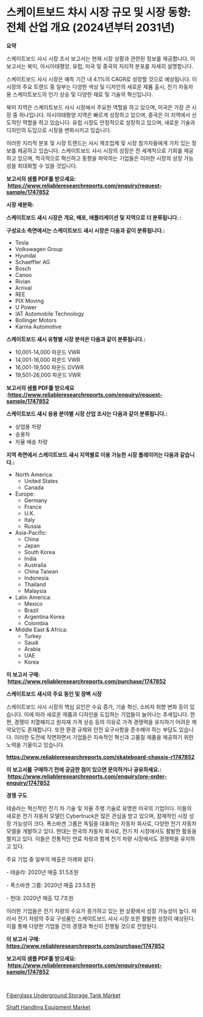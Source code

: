 <p><h1>스케이트보드 챠시 시장 규모 및 시장 동향: 전체 산업 개요 (2024년부터 2031년)</h1></p><p><strong>요약</strong></p>
<p><p>스케이트보드 샤시 시장 조사 보고서는 현재 시장 상황과 관련된 정보를 제공합니다. 이 보고서는 북미, 아시아태평양, 유럽, 미국 및 중국의 지리적 분포를 자세히 설명합니다.</p><p>스케이트보드 샤시 시장은 예측 기간 내 4.1%의 CAGR로 성장할 것으로 예상됩니다. 이 시장의 주요 트렌드 중 일부는 다양한 색상 및 디자인의 새로운 제품 출시, 전기 자동차용 스케이트보드의 인기 상승 및 다양한 재료 및 기술의 혁신입니다.</p><p>북미 지역은 스케이트보드 샤시 시장에서 주요한 역할을 하고 있으며, 미국은 가장 큰 시장 중 하나입니다. 아시아태평양 지역은 빠르게 성장하고 있으며, 중국은 이 지역에서 선도적인 역할을 하고 있습니다. 유럽 시장도 안정적으로 성장하고 있으며, 새로운 기술과 디자인의 도입으로 시장을 변화시키고 있습니다.</p><p>이러한 지리적 분포 및 시장 트렌드는 샤시 제조업체 및 시장 참가자들에게 가치 있는 정보를 제공하고 있습니다. 스케이트보드 샤시 시장의 성장은 전 세계적으로 기회를 제공하고 있으며, 적극적으로 혁신하고 동향을 파악하는 기업들은 이러한 시장의 성장 가능성을 최대화할 수 있을 것입니다.</p></p>
<p><strong>보고서의 샘플 PDF를 받으세요: &nbsp;<a href="https://www.reliableresearchreports.com/enquiry/request-sample/1747852">https://www.reliableresearchreports.com/enquiry/request-sample/1747852</a></strong></p>
<p><strong>시장 세분화:</strong></p>
<p><strong> 스케이트보드 섀시 시장은 개요, 배포, 애플리케이션 및 지역으로 더 분류됩니다. :</strong></p>
<p><strong>구성요소 측면에서는 스케이트보드 섀시 시장은 다음과 같이 분류됩니다.:</strong></p>
<p><ul><li>Tesla</li><li>Volkswagen Group</li><li>Hyundai</li><li>Schaeffler AG</li><li>Bosch</li><li>Canoo</li><li>Rivian</li><li>Arrival</li><li>REE</li><li>PIX Moving</li><li>U Power</li><li>IAT Automobile Technology</li><li>Bollinger Motors</li><li>Karma Automotive</li></ul></p>
<p><strong> 스케이트보드 섀시 유형별 시장 분석은 다음과 같이 분류됩니다.:</strong></p>
<p><ul><li>10,001-14,000 파운드 VWR</li><li>14,001-16,000 파운드 VWR</li><li>16,001-19,500 파운드 GVWR</li><li>19,501-26,000 파운드 VWR</li></ul></p>
<p><strong>보고서의 샘플 PDF를 받으세요 :<a href="https://www.reliableresearchreports.com/enquiry/request-sample/1747852">https://www.reliableresearchreports.com/enquiry/request-sample/1747852</a></strong></p>
<p><strong> 스케이트보드 섀시 응용 분야별 시장 산업 조사는 다음과 같이 분류됩니다.:</strong></p>
<p><ul><li>상업용 차량</li><li>승용차</li><li>자율 배송 차량</li></ul></p>
<p><strong>지역 측면에서 스케이트보드 섀시 지역별로 이용 가능한 시장 플레이어는 다음과 같습니다.:</strong></p>
<p><ul>
    <li>
        North America:
        <ul>
            <li>United States</li>
            <li>Canada</li>
        </ul>
    </li>
    <li>
        Europe:
        <ul>
            <li>Germany</li>
            <li>France</li>
            <li>U.K.</li>
            <li>Italy</li>
            <li>Russia</li>
        </ul>
    </li>
    <li>
        Asia-Pacific:
        <ul>
            <li>China</li>
            <li>Japan</li>
            <li>South Korea</li>
            <li>India</li>
            <li>Australia</li>
            <li>China Taiwan</li>
            <li>Indonesia</li>
            <li>Thailand</li>
            <li>Malaysia</li>
        </ul>
    </li>
    <li>
        Latin America:
        <ul>
            <li>Mexico</li>
            <li>Brazil</li>
            <li>Argentina Korea</li>
            <li>Colombia</li>
        </ul>
    </li>
    <li>
        Middle East & Africa:
        <ul>
            <li>Turkey</li>
            <li>Saudi</li>
            <li>Arabia</li>
            <li>UAE</li>
            <li>Korea</li>
        </ul>
    </li>
    </ul></p>
<p><strong>이 보고서 구매: &nbsp;<a href="https://www.reliableresearchreports.com/purchase/1747852">https://www.reliableresearchreports.com/purchase/1747852</a></strong></p>
<p><strong>스케이트보드 섀시의 주요 동인 및 장벽 시장</strong></p>
<p><p>스케이트보드 샤시 시장의 핵심 요인은 수요 증가, 기술 혁신, 소비자 취향 변화 등이 있습니다. 이에 따라 새로운 제품과 디자인을 도입하는 기업들이 늘어나는 추세입니다. 한편, 경쟁이 치열해지고 원자재 가격 상승 등의 이유로 가격 경쟁력을 유지하기 어려운 제약요인도 존재합니다. 또한 환경 규제와 안전 요구사항을 준수해야 하는 부담도 있습니다. 이러한 도전에 직면하면서 기업들은 지속적인 혁신과 고품질 제품을 제공하기 위한 노력을 기울이고 있습니다.</p></p>
<p><strong><a href="https://www.reliableresearchreports.com/skateboard-chassis-r1747852">https://www.reliableresearchreports.com/skateboard-chassis-r1747852</a></strong></p>
<p><strong>이 보고서를 구매하기 전에 궁금한 점이 있으면 문의하거나 공유하세요.: &nbsp;<a href="https://www.reliableresearchreports.com/enquiry/pre-order-enquiry/1747852">https://www.reliableresearchreports.com/enquiry/pre-order-enquiry/1747852</a></strong></p>
<p><strong>경쟁 구도</strong></p>
<p><p>테슬라는 혁신적인 전기 차 기술 및 자율 주행 기술로 유명한 미국의 기업이다. 이들의 새로운 전기 자동차 모델인 Cybertruck은 많은 관심을 받고 있으며, 잠재적인 시장 성장 가능성이 크다. 폭스바겐 그룹은 독일을 대표하는 자동차 회사로, 다양한 전기 자동차 모델을 개발하고 있다. 현대는 한국의 자동차 회사로, 전기 차 시장에서도 활발한 활동을 펼치고 있다. 이들은 전통적인 연료 차량과 함께 전기 차량 시장에서도 경쟁력을 유지하고 있다.</p><p>주요 기업 중 일부의 매출은 아래와 같다.</p><p>- 테슬라: 2020년 매출 31.5조원</p><p>- 폭스바겐 그룹: 2020년 매출 23.5조원</p><p>- 현대: 2020년 매출 12.7조원</p><p>이러한 기업들은 전기 차량의 수요가 증가하고 있는 현 상황에서 성장 가능성이 높다. 따라서 전기 차량의 주요 구성품인 스케이트보드 샤시 시장 또한 활발한 성장이 예상된다. 이를 통해 다양한 기업들 간의 경쟁과 혁신이 진행될 것으로 전망된다.</p></p>
<p><strong>이 보고서 구매: &nbsp; <a href="https://www.reliableresearchreports.com/purchase/1747852">https://www.reliableresearchreports.com/purchase/1747852</a></strong></p>
<p><strong>보고서의 샘플 PDF를 받으세요: &nbsp;<a href="https://www.reliableresearchreports.com/enquiry/request-sample/1747852">https://www.reliableresearchreports.com/enquiry/request-sample/1747852</a></strong><strong></strong></p>
<p>&nbsp;</p>
<p><p><a href="https://github.com/edytherolanlouisejk1miz0wig/Market-Research-Report-List-2/blob/main/fiberglass-underground-storage-tank-market.md">Fiberglass Underground Storage Tank Market</a></p><p><a href="https://github.com/peachesmcdowel1/Market-Research-Report-List-2/blob/main/shaft-handling-equipment-market.md">Shaft Handling Equipment Market</a></p></p>